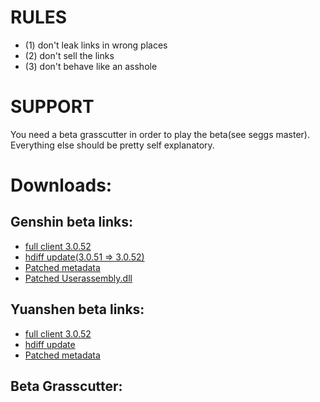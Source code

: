 # RULES
* (1) don't leak links in wrong places
* (2) don't sell the links
* (3) don't behave like an asshole
# SUPPORT
You need a beta grasscutter in order to play the beta(see seggs master). Everything else should be pretty self explanatory.
# Downloads:
## Genshin beta links:
* [full client 3.0.52](https://autopatchhkbeta.yuanshen.com/client_app/download/beta_pc/20220722103758_pVL5L4ZLfmq18wsP/GenshinImpact_2.8.52_beta.zip)
* [hdiff update(3.0.51 => 3.0.52)](https://autopatchhkbeta.yuanshen.com/client_app/beta_update/hk4e_global/32/game_2.8.51_2.8.52_hdiff_1EcTWAU2LmeOlt6M.zip)
* [Patched metadata](https://anonfiles.com/L6we6b0cy1/global-metadata_dat)
* [Patched Userassembly.dll](https://anonfiles.com/Gf47N668y5/UserAssembly_dll)
## Yuanshen beta links:
* [full client 3.0.52](https://autopatchcn.yuanshen.com/client_app/download/beta_pc/20220722103646_PZYECO9hzqPsXx6e/YuanShen_2.8.52_beta.zip)
* [hdiff update](https://autopatchcn.yuanshen.com/client_app/beta_update/hk4e_cn/29/game_2.8.51_2.8.52_hdiff_ANvF0xdWfeBYtw2U.zip)
* [Patched metadata](https://anonfiles.com/M1yf6d04ye/global-metadata_dat)
## Beta Grasscutter:
